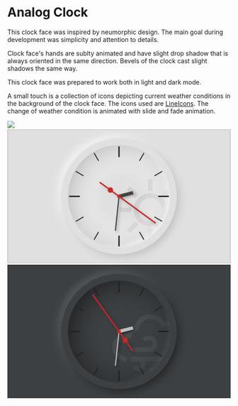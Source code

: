 # Analog Clock

This clock face was inspired by neumorphic design. The main goal during development was simplicity and attention to details.

Clock face's hands are sublty animated and have slight drop shadow that is always oriented in the same direction. Bevels of the clock cast slight shadows the same way.

This clock face was prepared to work both in light and dark mode.

A small touch is a collection of icons depicting current weather conditions in the background of the clock face. The icons used are [LineIcons](https://lineicons.com/). The change of weather condition is animated with slide and fade animation.

<img src='clock.gif' width='640'>

<img src='light.png' width='640'>

<img src='dark.png' width='640'>


